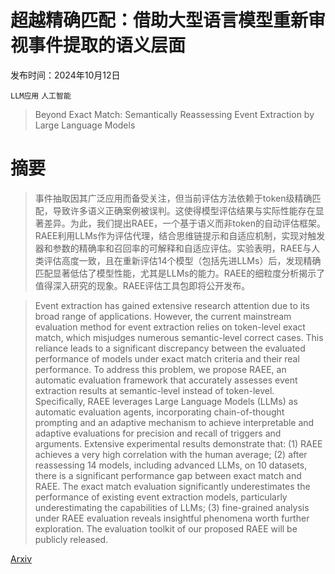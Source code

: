 # 超越精确匹配：借助大型语言模型重新审视事件提取的语义层面

发布时间：2024年10月12日

`LLM应用` `人工智能`

> Beyond Exact Match: Semantically Reassessing Event Extraction by Large Language Models

# 摘要

> 事件抽取因其广泛应用而备受关注，但当前评估方法依赖于token级精确匹配，导致许多语义正确案例被误判。这使得模型评估结果与实际性能存在显著差异。为此，我们提出RAEE，一个基于语义而非token的自动评估框架。RAEE利用LLMs作为评估代理，结合思维链提示和自适应机制，实现对触发器和参数的精确率和召回率的可解释和自适应评估。实验表明，RAEE与人类评估高度一致，且在重新评估14个模型（包括先进LLMs）后，发现精确匹配显著低估了模型性能，尤其是LLMs的能力。RAEE的细粒度分析揭示了值得深入研究的现象。RAEE评估工具包即将公开发布。

> Event extraction has gained extensive research attention due to its broad range of applications. However, the current mainstream evaluation method for event extraction relies on token-level exact match, which misjudges numerous semantic-level correct cases. This reliance leads to a significant discrepancy between the evaluated performance of models under exact match criteria and their real performance. To address this problem, we propose RAEE, an automatic evaluation framework that accurately assesses event extraction results at semantic-level instead of token-level. Specifically, RAEE leverages Large Language Models (LLMs) as automatic evaluation agents, incorporating chain-of-thought prompting and an adaptive mechanism to achieve interpretable and adaptive evaluations for precision and recall of triggers and arguments. Extensive experimental results demonstrate that: (1) RAEE achieves a very high correlation with the human average; (2) after reassessing 14 models, including advanced LLMs, on 10 datasets, there is a significant performance gap between exact match and RAEE. The exact match evaluation significantly underestimates the performance of existing event extraction models, particularly underestimating the capabilities of LLMs; (3) fine-grained analysis under RAEE evaluation reveals insightful phenomena worth further exploration. The evaluation toolkit of our proposed RAEE will be publicly released.

[Arxiv](https://arxiv.org/abs/2410.09418)